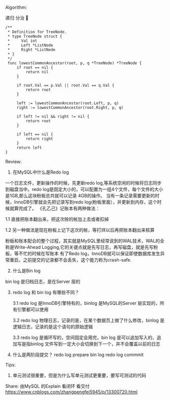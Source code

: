 Algorithm:

递归  分治 🤔
```
/**
 * Definition for TreeNode.
 * type TreeNode struct {
 *     Val int
 *     Left *ListNode
 *     Right *ListNode
 * }
 */
 func lowestCommonAncestor(root, p, q *TreeNode) *TreeNode {
     if root == nil {
         return nil
     }
     
     if root.Val == p.Val || root.Val == q.Val {
         return root
     }
     
     left := lowestCommonAncestor(root.Left, p, q)
     right := lowestCommonAncestor(root.Right, p, q)
     
     if left != nil && right != nil {
         return root
     }
     
     if left == nil {
         return right
     }
     return left
}
```

Review:

1. 在MySQL中什么是Redo log

一个日志文件，更新操作的时候，先更新redo log,等系统空闲的时候将日志同步到磁盘当中。redo log是固定大小的，可以配置为一组4个文件，每个文件的大小是1GB,那么这块粉板总共就可以记录
4GB的操作。
当有一条记录需要更新的时候，InnoDB引擎就会先把记录写到redo log(粉板里面），并更新到内存，这个时候就算完成了。
《孔乙己》记账本有两种做法：

1.1 直接把账本翻出来，把这次赊的帐加上去或者扣掉

1.2 另一种做法是现在粉板上记下这次的帐，等打烊以后再把账本翻出来核算

粉板和账本配合的整个过程，其实就是MySQL里经常说到的WAL技术，WAL的全称是Write-Ahead Logging,它的关键点就是先写日志，再写磁盘，就是先写粉板，等不忙的时候在写账本
有了Redo log，InnoDB就可以保证即使数据库发生异常重启，之前提交的记录都不会丢失，这个能力称为crash-safe.

2. 什么是Bin log

bin log 是归档日志，是在Server 层的
                                       
3. redo log 和 bin log 有哪些不同？

   3.1 redo log 是InnoDB引擎特有的，binlog 是MySQL的Server 层实现的，所有引擎都可以使用
   
   3.2 redo log 物理日志，记录的是，在某个数据页上做了什么修改，binlog 是逻辑日志，记录的是这个语句的原始逻辑
   
   3.3 redo log 是循环写的，空间固定会用完，bin log 是可以追加写入的，追加写是指binlog 文件写到一定大小会切换到下一个，并不会覆盖以前的日志
                                       
3. 什么是两阶段提交？
redo log prepare
bin log
redo log commmit

Tips:
1. 单元测试很重要，但是为什么写单元测试更重要，要写可测试的代码

Share:
由MySQL 的Explain 看闭环 看交付
https://www.cnblogs.com/zhangpengfei5945/p/13300720.html

